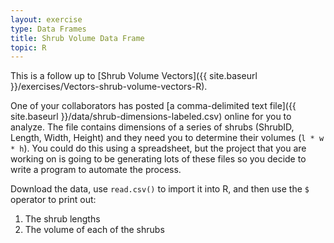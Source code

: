 ```yaml
---
layout: exercise
type: Data Frames
title: Shrub Volume Data Frame
topic: R
---
```


This is a follow up to [Shrub Volume Vectors]({{ site.baseurl }}/exercises/Vectors-shrub-volume-vectors-R).

One of your collaborators has posted [a comma-delimited text
file]({{ site.baseurl }}/data/shrub-dimensions-labeled.csv)
online for you to analyze. The file contains dimensions of a series of
shrubs (ShrubID, Length, Width, Height) and they need you to determine
their volumes (`l * w * h`). You could do this using a spreadsheet, but the 
project that you are working on is going to be generating lots of these files so
you decide to write a program to automate the process.

Download the data, use `read.csv()` to import it into R, and then use the `$` operator to print out:

1. The shrub lengths
2. The volume of each of the shrubs
